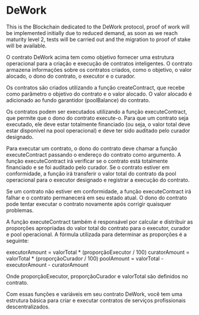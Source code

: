 # DeWork
 This is the Blockchain dedicated to the DeWork protocol, 
proof of work will be implemented initially due to reduced demand, 
as soon as we reach maturity level 2, 
tests will be carried out and the migration to proof of stake will be available. 

O contrato DeWork acima tem como objetivo fornecer uma estrutura operacional para a criação e execução de contratos inteligentes. O contrato armazena informações sobre os contratos criados, como o objetivo, o valor alocado, o dono do contrato, o executor e o curador.

Os contratos são criados utilizando a função createContract, que recebe como parâmetro o objetivo do contrato e o valor alocado. O valor alocado é adicionado ao fundo garantidor (poolBalance) do contrato.

Os contratos podem ser executados utilizando a função executeContract, que permite que o dono do contrato execute-o. Para que um contrato seja executado, ele deve estar totalmente financiado (ou seja, o valor total deve estar disponível na pool operacional) e deve ter sido auditado pelo curador designado.

Para executar um contrato, o dono do contrato deve chamar a função executeContract passando o endereço do contrato como argumento. A função executeContract irá verificar se o contrato está totalmente financiado e se foi auditado pelo curador. Se o contrato estiver em conformidade, a função irá transferir o valor total do contrato da pool operacional para o executor designado e registrar a execução do contrato.

Se um contrato não estiver em conformidade, a função executeContract irá falhar e o contrato permanecerá em seu estado atual. O dono do contrato pode tentar executar o contrato novamente após corrigir quaisquer problemas.

A função executeContract também é responsável por calcular e distribuir as proporções apropriadas do valor total do contrato para o executor, curador e pool operacional. A fórmula utilizada para determinar as proporções é a seguinte:

executorAmount = valorTotal * (proporçãoExecutor / 100)
curatorAmount = valorTotal * (proporçãoCurador / 100)
poolAmount = valorTotal - executorAmount - curatorAmount

Onde proporçãoExecutor, proporçãoCurador e valorTotal são definidos no contrato.

Com essas funções e variáveis em seu contrato DeWork, você tem uma estrutura básica para criar e executar contratos de serviços profissionais descentralizados. 
